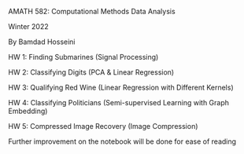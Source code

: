 AMATH 582: Computational Methods Data Analysis 

Winter 2022

By Bamdad Hosseini

HW 1: Finding Submarines (Signal Processing)

HW 2: Classifying Digits (PCA & Linear Regression)

HW 3: Qualifying Red Wine (Linear Regression with Different Kernels)

HW 4: Classifying Politicians (Semi-supervised Learning with Graph Embedding)

HW 5: Compressed Image Recovery (Image Compression)

Further improvement on the notebook will be done for ease of reading
